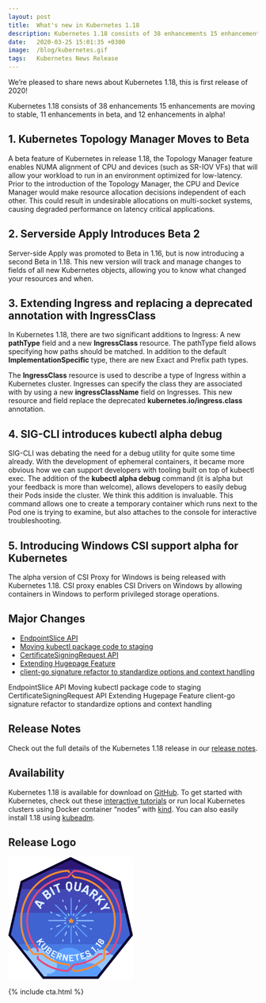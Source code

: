```yaml
---
layout: post
title:  What's new in Kubernetes 1.18
description: Kubernetes 1.18 consists of 38 enhancements 15 enhancements are moving to stable, 11 enhancements in beta, and 12 enhancements in alpha!
date:   2020-03-25 15:01:35 +0300
image:  /blog/kubernetes.gif
tags:   Kubernetes News Release
---
```

We’re pleased to share news about Kubernetes 1.18, this is first release of 2020! 

Kubernetes 1.18 consists of 38 enhancements 15 enhancements are moving to stable, 11 enhancements in beta, and 12 enhancements in alpha!

## 1. Kubernetes Topology Manager Moves to Beta
A beta feature of Kubernetes in release 1.18, the Topology Manager feature enables NUMA alignment of CPU and devices (such as SR-IOV VFs) that will allow your workload to run in an environment optimized for low-latency. Prior to the introduction of the Topology Manager, the CPU and Device Manager would make resource allocation decisions independent of each other. This could result in undesirable allocations on multi-socket systems, causing degraded performance on latency critical applications.

## 2. Serverside Apply Introduces Beta 2
Server-side Apply was promoted to Beta in 1.16, but is now introducing a second Beta in 1.18. This new version will track and manage changes to fields of all new Kubernetes objects, allowing you to know what changed your resources and when.

## 3. Extending Ingress and replacing a deprecated annotation with IngressClass
In Kubernetes 1.18, there are two significant additions to Ingress: A new __pathType__ field and a new __IngressClass__ resource. The pathType field allows specifying how paths should be matched. In addition to the default __ImplementationSpecific__ type, there are new Exact and Prefix path types.

The __IngressClass__ resource is used to describe a type of Ingress within a Kubernetes cluster. Ingresses can specify the class they are associated with by using a new __ingressClassName__ field on Ingresses. This new resource and field replace the deprecated __kubernetes.io/ingress.class__ annotation.

## 4. SIG-CLI introduces kubectl alpha debug
SIG-CLI was debating the need for a debug utility for quite some time already. With the development of ephemeral containers, it became more obvious how we can support developers with tooling built on top of kubectl exec. The addition of the __kubectl alpha debug__ command (it is alpha but your feedback is more than welcome), allows developers to easily debug their Pods inside the cluster. We think this addition is invaluable. This command allows one to create a temporary container which runs next to the Pod one is trying to examine, but also attaches to the console for interactive troubleshooting.

## 5. Introducing Windows CSI support alpha for Kubernetes
The alpha version of CSI Proxy for Windows is being released with Kubernetes 1.18. CSI proxy enables CSI Drivers on Windows by allowing containers in Windows to perform privileged storage operations.


## Major Changes
<ul><li><a href="https://github.com/kubernetes/enhancements/issues/752" target="_blank">EndpointSlice API</a></li><li><a href="https://github.com/kubernetes/enhancements/issues/1020" target="_blank">Moving kubectl package code to staging</a></li><li><a href="https://github.com/kubernetes/enhancements/issues/1513" target="_blank">CertificateSigningRequest API</a></li><li><a href="https://github.com/kubernetes/enhancements/issues/1539" target="_blank">Extending Hugepage Feature</a></li><li><a href="https://github.com/kubernetes/enhancements/issues/1601" target="_blank">client-go signature refactor to standardize options and context handling</a></li></ul>

EndpointSlice API
Moving kubectl package code to staging
CertificateSigningRequest API
Extending Hugepage Feature
client-go signature refactor to standardize options and context handling

## Release Notes
<p>Check out the full details of the Kubernetes 1.18 release in our <a href="https://github.com/kubernetes/kubernetes/blob/master/CHANGELOG/CHANGELOG-1.18.md" target="_blank">release notes</a>.</p>

## Availability
<p>Kubernetes 1.18 is available for download on <a href="https://github.com/kubernetes/kubernetes/releases/tag/v1.18.0" target="_blank">GitHub</a>. To get started with Kubernetes, check out these <a href="https://kubernetes.io/docs/tutorials/" target="_blank">interactive tutorials</a> or run local Kubernetes clusters using Docker container “nodes” with <a href="https://kind.sigs.k8s.io/" target="_blank">kind</a>. You can also easily install 1.18 using <a href="https://kubernetes.io/docs/setup/independent/create-cluster-kubeadm/" target="_blank">kubeadm</a>.</p>

## Release Logo
<img src="/images/blog/kubernetes-release-logo.png" width="50%">

{% include cta.html %}

